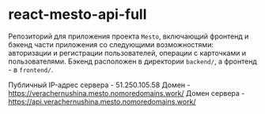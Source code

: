 # react-mesto-api-full
Репозиторий для приложения проекта `Mesto`, включающий фронтенд и бэкенд части приложения со следующими возможностями: авторизации и регистрации пользователей, операции с карточками и пользователями. Бэкенд расположен в директории `backend/`, а фронтенд - в `frontend/`. 
  
Публичный IP-адрес сервера - 51.250.105.58
Домен - https://verachernushina.mesto.nomoredomains.work/
Домен сервера - https://api.verachernushina.mesto.nomoredomains.work/
